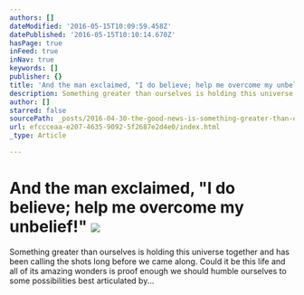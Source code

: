 ```yaml
---
authors: []
dateModified: '2016-05-15T10:09:59.458Z'
datePublished: '2016-05-15T10:10:14.670Z'
hasPage: true
inFeed: true
inNav: true
keywords: []
publisher: {}
title: 'And the man exclaimed, "I do believe; help me overcome my unbelief!" '
description: Something greater than ourselves is holding this universe together and has been calling the shots long before we came along. Could it be this life and all of its amazing wonders is proof enough we should humble ourselves to some possibilities best articulated by...
author: []
starred: false
sourcePath: _posts/2016-04-30-the-good-news-is-something-greater-than-ourselves-is-holdin.md
url: efccceaa-e207-4635-9092-5f2687e2d4e0/index.html
_type: Article

---
```

# And the man exclaimed, "I do believe; help me overcome my unbelief!" ![](https://the-grid-user-content.s3-us-west-2.amazonaws.com/f431ed7f-7ec3-4bc7-9d21-32ccb64fb188.jpg)

Something greater than ourselves is holding this universe together and has been calling the shots long before we came along. Could it be this life and all of its amazing wonders is proof enough we should humble ourselves to some possibilities best articulated by...